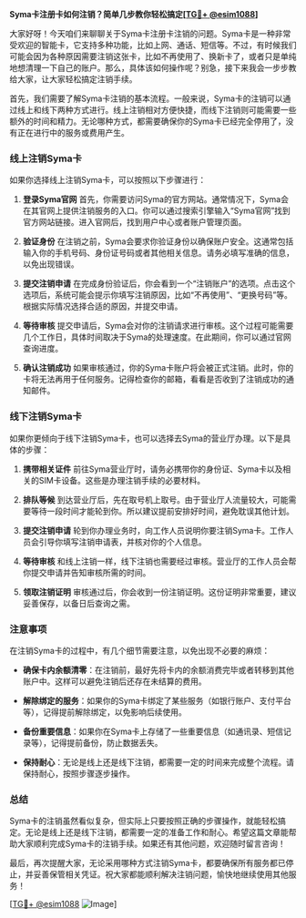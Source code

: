 **Syma卡注册卡如何注销？简单几步教你轻松搞定[[TG💪+ @esim1088](https://t.me/s/esim1088)]**

大家好呀！今天咱们来聊聊关于Syma卡注册卡注销的问题。Syma卡是一种非常受欢迎的智能卡，它支持多种功能，比如上网、通话、短信等。不过，有时候我们可能会因为各种原因需要注销这张卡，比如不再使用了、换新卡了，或者只是单纯地想清理一下自己的账户。那么，具体该如何操作呢？别急，接下来我会一步步教给大家，让大家轻松搞定注销手续。

首先，我们需要了解Syma卡注销的基本流程。一般来说，Syma卡的注销可以通过线上和线下两种方式进行。线上注销相对方便快捷，而线下注销则可能需要一些额外的时间和精力。无论哪种方式，都需要确保你的Syma卡已经完全停用了，没有正在进行中的服务或费用产生。

### **线上注销Syma卡**

如果你选择线上注销Syma卡，可以按照以下步骤进行：

1. **登录Syma官网**
   首先，你需要访问Syma的官方网站。通常情况下，Syma会在其官网上提供注销服务的入口。你可以通过搜索引擎输入“Syma官网”找到官方网站链接。进入官网后，找到用户中心或者账户管理页面。

2. **验证身份**
   在注销之前，Syma会要求你验证身份以确保账户安全。这通常包括输入你的手机号码、身份证号码或者其他相关信息。请务必填写准确的信息，以免出现错误。

3. **提交注销申请**
   在完成身份验证后，你会看到一个“注销账户”的选项。点击这个选项后，系统可能会提示你填写注销原因，比如“不再使用”、“更换号码”等。根据实际情况选择合适的原因，并提交申请。

4. **等待审核**
   提交申请后，Syma会对你的注销请求进行审核。这个过程可能需要几个工作日，具体时间取决于Syma的处理速度。在此期间，你可以通过官网查询进度。

5. **确认注销成功**
   如果审核通过，你的Syma卡账户将会被正式注销。此时，你的卡将无法再用于任何服务。记得检查你的邮箱，看看是否收到了注销成功的通知邮件。

### **线下注销Syma卡**

如果你更倾向于线下注销Syma卡，也可以选择去Syma的营业厅办理。以下是具体的步骤：

1. **携带相关证件**
   前往Syma营业厅时，请务必携带你的身份证、Syma卡以及相关的SIM卡设备。这些是办理注销手续的必要材料。

2. **排队等候**
   到达营业厅后，先在取号机上取号。由于营业厅人流量较大，可能需要等待一段时间才能轮到你。所以建议提前安排好时间，避免耽误其他计划。

3. **提交注销申请**
   轮到你办理业务时，向工作人员说明你要注销Syma卡。工作人员会引导你填写注销申请表，并核对你的个人信息。

4. **等待审核**
   和线上注销一样，线下注销也需要经过审核。营业厅的工作人员会帮你提交申请并告知审核所需的时间。

5. **领取注销证明**
   审核通过后，你会收到一份注销证明。这份证明非常重要，建议妥善保存，以备日后查询之需。

### **注意事项**

在注销Syma卡的过程中，有几个细节需要注意，以免出现不必要的麻烦：

- **确保卡内余额清零**：在注销前，最好先将卡内的余额消费完毕或者转移到其他账户中。这样可以避免注销后还存在未结算的费用。
  
- **解除绑定的服务**：如果你的Syma卡绑定了某些服务（如银行账户、支付平台等），记得提前解除绑定，以免影响后续使用。

- **备份重要信息**：如果你在Syma卡上存储了一些重要信息（如通讯录、短信记录等），记得提前备份，防止数据丢失。

- **保持耐心**：无论是线上还是线下注销，都需要一定的时间来完成整个流程。请保持耐心，按照步骤逐步操作。

### **总结**

Syma卡的注销虽然看似复杂，但实际上只要按照正确的步骤操作，就能轻松搞定。无论是线上还是线下注销，都需要一定的准备工作和耐心。希望这篇文章能帮助大家顺利完成Syma卡的注销手续。如果还有其他问题，欢迎随时留言咨询！

最后，再次提醒大家，无论采用哪种方式注销Syma卡，都要确保所有服务都已停止，并妥善保管相关凭证。祝大家都能顺利解决注销问题，愉快地继续使用其他服务！

[[TG💪+ @esim1088](https://t.me/s/esim1088) ![Image](https://i.postimg.cc/4NQfJmqS/Snipaste-2025-05-13-00-14-12.png)]